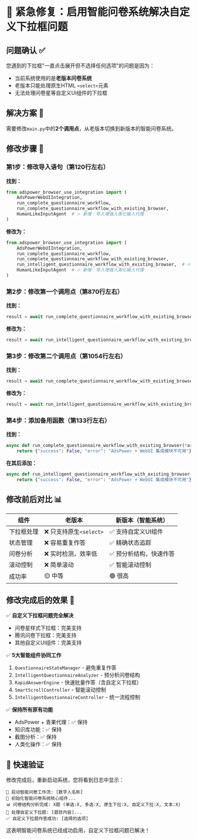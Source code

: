 # 🚨 紧急修复：启用智能问卷系统解决自定义下拉框问题

## 问题确认 ✅
您遇到的下拉框"一直点击展开但不选择任何选项"的问题是因为：
- 当前系统使用的是**老版本问卷系统**
- 老版本只能处理原生HTML `<select>`元素
- 无法处理问卷星等自定义UI组件的下拉框

## 解决方案 🎯
需要修改`main.py`中的**2个调用点**，从老版本切换到新版本的智能问卷系统。

## 修改步骤 📝

### 第1步：修改导入语句（第120行左右）

**找到：**
```python
from adspower_browser_use_integration import (
    AdsPowerWebUIIntegration,
    run_complete_questionnaire_workflow,
    run_complete_questionnaire_workflow_with_existing_browser,
    HumanLikeInputAgent  # 🔥 新增：导入增强人类化输入代理
)
```

**修改为：**
```python
from adspower_browser_use_integration import (
    AdsPowerWebUIIntegration,
    run_complete_questionnaire_workflow,
    run_complete_questionnaire_workflow_with_existing_browser,
    run_intelligent_questionnaire_workflow_with_existing_browser,  # 🔥 新增：智能问卷系统入口
    HumanLikeInputAgent  # 🔥 新增：导入增强人类化输入代理
)
```

### 第2步：修改第一个调用点（第870行左右）

**找到：**
```python
result = await run_complete_questionnaire_workflow_with_existing_browser(
```

**修改为：**
```python
result = await run_intelligent_questionnaire_workflow_with_existing_browser(
```

### 第3步：修改第二个调用点（第1054行左右）

**找到：**
```python
result = await run_complete_questionnaire_workflow_with_existing_browser(
```

**修改为：**
```python
result = await run_intelligent_questionnaire_workflow_with_existing_browser(
```

### 第4步：添加备用函数（第133行左右）

**找到：**
```python
async def run_complete_questionnaire_workflow_with_existing_browser(*args, **kwargs):
    return {"success": False, "error": "AdsPower + WebUI 集成模块不可用"}
```

**在其后添加：**
```python
async def run_intelligent_questionnaire_workflow_with_existing_browser(*args, **kwargs):
    return {"success": False, "error": "AdsPower + WebUI 集成模块不可用"}
```

## 修改前后对比 📊

| 组件 | 老版本 | 新版本（智能系统） |
|------|---------|-------------------|
| 下拉框处理 | ❌ 只支持原生`<select>` | ✅ 支持自定义UI组件 |
| 状态管理 | ❌ 容易重复作答 | ✅ 精确状态追踪 |
| 问卷分析 | ❌ 实时检测，效率低 | ✅ 预分析结构，快速作答 |
| 滚动控制 | ❌ 简单滚动 | ✅ 智能滚动控制 |
| 成功率 | 🟡 中等 | 🟢 很高 |

## 修改完成后的效果 🎉

✅ **自定义下拉框问题完全解决**
- 问卷星样式下拉框：完美支持
- 腾讯问卷下拉框：完美支持  
- 其他自定义UI组件：完美支持

✅ **5大智能组件协同工作**
1. `QuestionnaireStateManager` - 避免重复作答
2. `IntelligentQuestionnaireAnalyzer` - 预分析问卷结构
3. `RapidAnswerEngine` - 快速批量作答（含自定义下拉框）
4. `SmartScrollController` - 智能滚动控制
5. `IntelligentQuestionnaireController` - 统一流程控制

✅ **保持所有原有功能**
- AdsPower + 青果代理：✅ 保持
- 知识库功能：✅ 保持
- 截图分析：✅ 保持
- 人类化操作：✅ 保持

## 🚀 快速验证

修改完成后，重新启动系统，您将看到日志中显示：
```
🚀 启动智能问卷工作流: [数字人名称]
🧠 初始化智能问卷系统核心组件...
📊 问卷结构分析完成: X题 (单选:X, 多选:X, 原生下拉:X, 自定义下拉:X, 文本:X)
🔽 处理自定义下拉题: [题目内容]...
✅ 自定义下拉题作答成功: [选择的选项]
```

这表明智能问卷系统已经成功启用，自定义下拉框问题已解决！ 